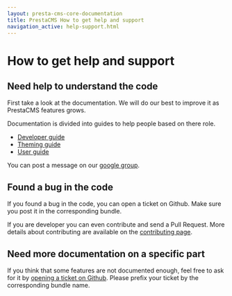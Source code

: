 ```yaml
---
layout: presta-cms-core-documentation
title: PrestaCMS How to get help and support
navigation_active: help-support.html
---
```


# How to get help and support


## Need help to understand the code

First take a look at the documentation. We will do our best to improve it as PrestaCMS features grows.

Documentation is divided into guides to help people based on there role.

- [Developer guide][1]
- [Theming guide][2]
- [User guide][3]


You can post a message on our [google group][4].


## Found a bug in the code

If you found a bug in the code, you can open a ticket on Github.
Make sure you post it in the corresponding bundle.

If you are developer you can even contribute and send a Pull Request.
More details about contributing are available on the [contributing page][5].


## Need more documentation on a specific part

If you think that some features are not documented enough, feel free to ask for it by [opening a ticket on
Github][6].
Please prefix your ticket by the corresponding bundle name.


[1]: /presta-cms-core/developer-guide/index.html
[2]: /presta-cms-core/theming-guide/index.html
[3]: /presta-cms-core/user-guide/index.html
[4]: https://groups.google.com/forum/?hl=fr&fromgroups#!forum/prestacms-devs
[5]: /presta-cms-core/contributing.html
[6]: https://github.com/prestaconcept/prestaconcept.github.io/issues/new


